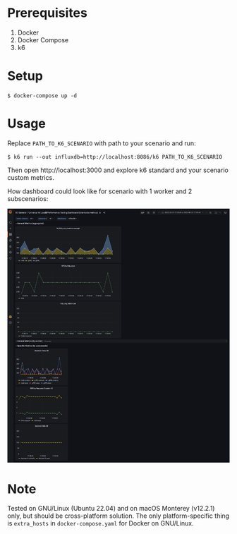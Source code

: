 # Prerequisites

1. Docker
2. Docker Compose
3. k6

# Setup

```
$ docker-compose up -d
```

# Usage

Replace `PATH_TO_K6_SCENARIO` with path to your scenario and run:

```
$ k6 run --out influxdb=http://localhost:8086/k6 PATH_TO_K6_SCENARIO
```

Then open http://localhost:3000 and explore k6 standard and your scenario custom metrics.

How dashboard could look like for scenario with 1 worker and 2 subscenarios:

![Dashboard](screenshot.png "Dashboard")

# Note

Tested on GNU/Linux (Ubuntu 22.04) and on macOS Monterey (v12.2.1) only, but should be cross-platform solution. The
only platform-specific thing is `extra_hosts` in `docker-compose.yaml` for Docker on GNU/Linux.
